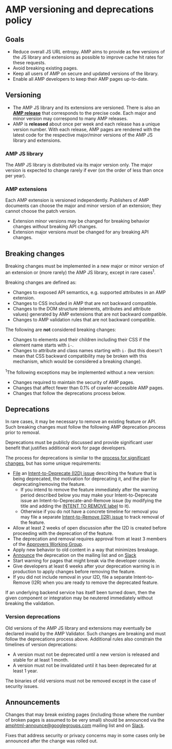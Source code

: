 # AMP versioning and deprecations policy

## Goals

- Reduce overall JS URL entropy. AMP aims to provide as few versions of the JS
  library and extensions as possible to improve cache hit rates for these
  requests.
- Avoid breaking existing pages.
- Keep all users of AMP on secure and updated versions of the library.
- Enable all AMP developers to keep their AMP pages up-to-date.

## Versioning

- The AMP JS library and its extensions are versioned. There is also an
  **[AMP release](https://github.com/ampproject/amphtml/releases/)** that
  corresponds to the precise code. Each major and minor version may correspond
  to many AMP releases.
- AMP is **released** about once per week and each release has a unique version
  number. With each release, AMP pages are rendered with the latest code for the
  respective major/minor versions of the AMP JS library and extensions.

### AMP JS library

The AMP JS library is distributed via its major version only. The major version
is expected to change rarely if ever (on the order of less than once per year).

### AMP extensions

Each AMP extension is versioned independently. Publishers of AMP documents can
choose the major and minor version of an extension; they cannot choose the patch
version.

- Extension minor versions may be changed for breaking behavior changes
  _without_ breaking API changes.
- Extension major versions _must_ be changed for any breaking API changes.

## Breaking changes

Breaking changes must be implemented in a new major or minor version of an
extension or (more rarely) the AMP JS library, except in rare cases<sup>1</sup>.

Breaking changes are defined as:

- Changes to exposed API semantics, e.g. supported attributes in an AMP
  extension.
- Changes to CSS included in AMP that are not backward compatible.
- Changes to the DOM structure (elements, attributes and attribute values)
  generated by AMP extensions that are not backward compatible.
- Changes to AMP validation rules that are not backward compatible.

The following are **not** considered breaking changes:

- Changes to elements and their children including their CSS if the element name
  starts with `i-`.
- Changes to attribute and class names starting with `i-` (but this doesn't mean
  that CSS backward compatibility may be broken with this mechanism, which would
  be considered a breaking change).

<sup>1</sup>The following exceptions may be implemented without a new version:

- Changes required to maintain the security of AMP pages.
- Changes that affect fewer than 0.1% of crawler-accessible AMP pages.
- Changes that follow the deprecations process below.

## Deprecations

In rare cases, it may be necessary to remove an existing feature or API. Such
breaking changes must follow the following AMP deprecation process prior to
removal.

Deprecations must be publicly discussed and provide significant user benefit
that justifies additional work for page developers.

The process for deprecations is similar to the
[process for significant changes](https://github.com/ampproject/amphtml/blob/master/contributing/contributing-code.md#process-for-significant-changes),
but has some unique requirements:

- [File](https://github.com/ampproject/amphtml/issues/new/choose) an
  [Intent-to-Deprecate (I2D) issue](https://github.com/ampproject/amphtml/labels/INTENT%20TO%20DEPRECATE)
  describing the feature that is being deprecated, the motivation for
  deprecating it, and the plan for deprecating/removing the feature.
  - If you intend to remove the feature immediately after the warning period
    described below you may make your Intent-to-Deprecate issue an
    Intent-to-Deprecate-and-Remove issue (by modifying the title and adding the
    [INTENT TO REMOVE label](https://github.com/ampproject/amphtml/labels/INTENT%20TO%20REMOVE)
    to it).
  - Otherwise if you do not have a concrete timeline for removal you may file a
    separate
    [Intent-to-Remove (I2R) issue](https://github.com/ampproject/amphtml/labels/INTENT%20TO%20REMOVE)
    to track removal of the feature.
- Allow at least 2 weeks of open discussion after the I2D is created before
  proceeding with the deprecation of the feature.
- The deprecation and removal requires approval from at least 3 members of the
  [Approvers Working Group](https://github.com/ampproject/wg-approvers).
- Apply new behavior to old content in a way that minimizes breakage.
- [Announce](#announcements) the deprecation on the mailing list and on
  [Slack](https://amphtml.slack.com)
- Start warning for pages that might break via the developer console.
- Give developers at least 6 weeks after your deprecation warning is in
  production to apply changes before removing the feature.
- If you did not include removal in your I2D, file a separate Intent-to-Remove
  (I2R) when you are ready to remove the deprecated feature.

If an underlying backend service has itself been turned down, then the given
component or integration may be neutered immediately without breaking the
validation.

### Version deprecations

Old versions of the AMP JS library and extensions may eventually be declared
invalid by the AMP Validator. Such changes are breaking and must follow the
deprecations process above. Additional rules also constrain the timelines of
version deprecations:

- A version must not be deprecated until a new version is released and stable
  for at least 1 month.
- A version must not be invalidated until it has been deprecated for at least 1
  year.

The binaries of old versions must not be removed except in the case of security
issues.

## Announcements

Changes that may break existing pages (including those where the number of
broken pages is assumed to be very small) should be announced via the
[amphtml-announce@googlegroups.com](https://groups.google.com/forum/#!forum/amphtml-announce)
mailing list and on [Slack](https://amphtml.slack.com).

Fixes that address security or privacy concerns may in some cases only be
announced after the change was rolled out.
